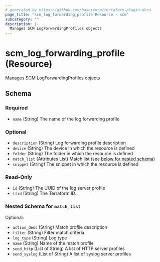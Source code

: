 ```yaml
---
# generated by https://github.com/hashicorp/terraform-plugin-docs
page_title: "scm_log_forwarding_profile Resource - scm"
subcategory: ""
description: |-
  Manages SCM LogForwardingProfiles objects
---
```


# scm_log_forwarding_profile (Resource)

Manages SCM LogForwardingProfiles objects



<!-- schema generated by tfplugindocs -->
## Schema

### Required

- `name` (String) The name of the log forwarding profile

### Optional

- `description` (String) Log forwarding profile description
- `device` (String) The device in which the resource is defined
- `folder` (String) The folder in which the resource is defined
- `match_list` (Attributes List) Match list (see [below for nested schema](#nestedatt--match_list))
- `snippet` (String) The snippet in which the resource is defined

### Read-Only

- `id` (String) The UUID of the log server profile
- `tfid` (String) The Terraform ID.

<a id="nestedatt--match_list"></a>
### Nested Schema for `match_list`

Optional:

- `action_desc` (String) Match profile description
- `filter` (String) Filter match criteria
- `log_type` (String) Log type
- `name` (String) Name of the match profile
- `send_http` (List of String) A list of HTTP server profiles
- `send_syslog` (List of String) A list of syslog server profiles
